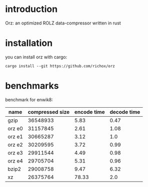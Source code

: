 introduction
============
Orz: an optimized ROLZ data-compressor written in rust

installation
============
you can install orz with cargo:

    cargo install --git https://github.com/richox/orz

benchmarks
==========
benchmark for enwik8:

| name   | compressed size | encode time | decode time |
|--------|-----------------|-------------|-------------|
| gzip   | 36548933        | 5.83        | 0.47        |
| orz e0 | 31157845        | 2.61        | 1.08        |
| orz e1 | 30665287        | 3.12        | 1.0         |
| orz e2 | 30209595        | 3.72        | 0.99        |
| orz e3 | 29911544        | 4.49        | 0.98        |
| orz e4 | 29705704        | 5.31        | 0.96        |
| bzip2  | 29008758        | 9.47        | 6.32        |
| xz     | 26375764        | 78.33       | 2.0         |

